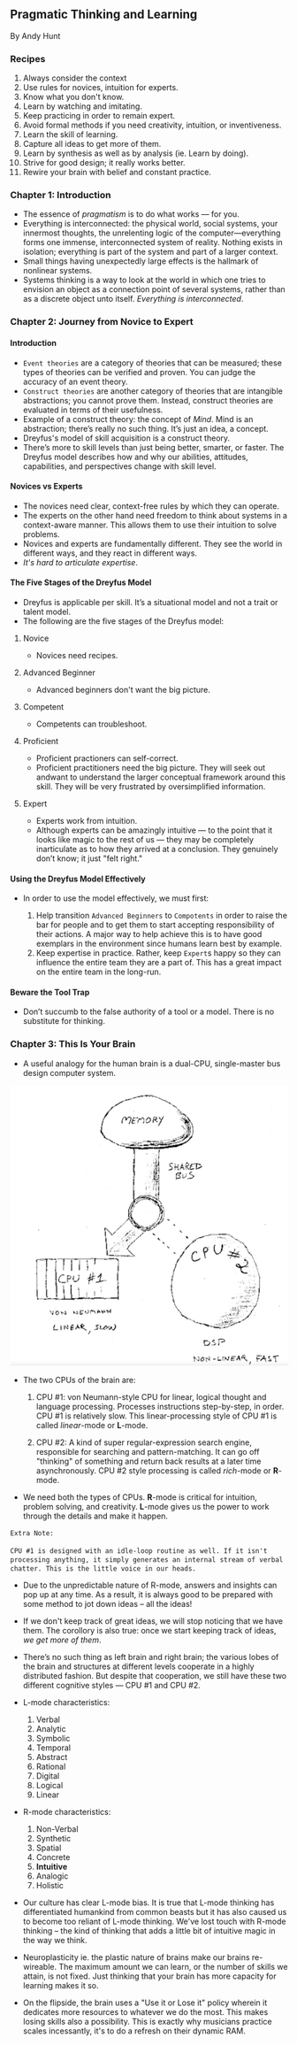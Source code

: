 ## Pragmatic Thinking and Learning

By Andy Hunt

### Recipes

1. Always consider the context
2. Use rules for novices, intuition for experts.
3. Know what you don't know.
4. Learn by watching and imitating.
5. Keep practicing in order to remain expert.
6. Avoid formal methods if you need creativity, intuition, or inventiveness.
7. Learn the skill of learning.
8. Capture all ideas to get more of them.
9. Learn by synthesis as well as by analysis (ie. Learn by doing).
10. Strive for good design; it really works better.
11. Rewire your brain with belief and constant practice.

### Chapter 1: Introduction

- The essence of _pragmatism_ is to do what works — for you.
- Everything is interconnected: the physical world, social systems, your innermost thoughts, the unrelenting logic of the computer—everything forms one immense, interconnected system of reality. Nothing exists in isolation; everything is part of the system and part of a larger context.
- Small things having unexpectedly large effects is the hallmark of nonlinear systems.
- Systems thinking is a way to look at the world in which one tries to envision an object as a connection point of several systems, rather than as a discrete object unto itself. _Everything is interconnected_.

### Chapter 2: Journey from Novice to Expert

#### Introduction

- `Event theories` are a category of theories that can be measured; these types of theories can be verified and proven. You can judge the accuracy of an event theory.
- `Construct theories` are another category of theories that are intangible abstractions; you cannot prove them.  Instead, construct theories are evaluated in terms of their usefulness.
- Example of a construct theory: the concept of _Mind_. Mind is an abstraction; there’s really no such thing.  It’s just an idea, a concept.
- Dreyfus's model of skill acquisition is a construct theory.
- There’s more to skill levels than just being better, smarter, or faster. The Dreyfus model describes how and why our abilities, attitudes, capabilities, and perspectives change with skill level.

#### Novices vs Experts

- The novices need clear, context-free rules by which they can operate.
- The experts on the other hand need freedom to think about systems in a context-aware manner. This allows them to use their intuition to solve problems.
- Novices and experts are fundamentally different. They see the world in different ways, and they react in different ways.
- _It's hard to articulate expertise_.

#### The Five Stages of the Dreyfus Model

- Dreyfus is applicable per skill. It’s a situational model and not a trait or talent model.
- The following are the five stages of the Dreyfus model:

1. Novice
    - Novices need recipes.

2. Advanced Beginner
    - Advanced beginners don't want the big picture.

3. Competent
    - Competents can troubleshoot.

4. Proficient
    - Proficient practioners can self-correct.
    - Proficient practitioners need the big picture. They will seek out andwant to understand the larger conceptual framework around this skill. They will be very frustrated by oversimplified information.

5. Expert
    - Experts work from intuition.
    - Although experts can be amazingly intuitive — to the point that it looks like magic to the rest of us — they may be completely inarticulate as to how they arrived at a conclusion. They genuinely don’t know; it just "felt right."

#### Using the Dreyfus Model Effectively

- In order to use the model effectively, we must first:

    1. Help transition `Advanced Beginners` to `Compotents` in order to raise the bar for people and to get them to start accepting responsibility of their actions. A major way to help achieve this is to have good exemplars in the environment since humans learn best by example.
    2. Keep expertise in practice. Rather, keep `Expert`s happy so they can influence the entire team they are a part of. This has a great impact on the entire team in the long-run.

#### Beware the Tool Trap

- Don’t succumb to the false authority of a tool or a model. There is no substitute for thinking.

### Chapter 3: This Is Your Brain

- A useful analogy for the human brain is a dual-CPU, single-master bus design computer system.

<img src="img/brain-design.png" alt="Schematic of a brain analogous to a computer system with 2 CPUs and a single-master bus." />

- The two CPUs of the brain are:

    1. CPU #1: von Neumann-style CPU for linear, logical thought and language processing. Processes instructions step-by-step, in order. CPU #1 is relatively slow. This linear-processing style of CPU #1 is called _linear_-mode or **L**-mode.

    2. CPU #2: A kind of super regular-expression search engine, responsible for searching and pattern-matching. It can go off "thinking" of something and return back results at a later time asynchronously. CPU #2 style processing is called _rich_-mode or **R**-mode.

- We need both the types of CPUs. **R**-mode is critical for intuition, problem solving, and creativity. **L**-mode gives us the power to work through the details and make it happen.

```plaintext
Extra Note:

CPU #1 is designed with an idle-loop routine as well. If it isn't processing anything, it simply generates an internal stream of verbal chatter. This is the little voice in our heads.

```

- Due to the unpredictable nature of R-mode, answers and insights can pop up at any time. As a result, it is always good to be prepared with some method to jot down ideas – all the ideas!

- If we don't keep track of great ideas, we will stop noticing that we have them. The corollory is also true: once we start keeping track of ideas, _we get more of them_.

- There’s no such thing as left brain and right brain; the various lobes of the brain and structures at different levels cooperate in a highly distributed fashion. But despite that cooperation, we still have these two different cognitive styles — CPU #1 and CPU #2.

- L-mode characteristics:

    1. Verbal
    2. Analytic
    3. Symbolic
    4. Temporal
    5. Abstract
    6. Rational
    7. Digital
    8. Logical
    9. Linear

- R-mode characteristics:

    1. Non-Verbal
    2. Synthetic
    3. Spatial
    4. Concrete
    5. **Intuitive**
    6. Analogic
    7. Holistic

- Our culture has clear L-mode bias. It is true that L-mode thinking has differentiated humankind from common beasts but it has also caused us to become too reliant of L-mode thinking. We've lost touch with R-mode thinking – the kind of thinking that adds a little bit of intuitive magic in the way we think.

- Neuroplasticity ie. the plastic nature of brains make our brains re-wireable. The maximum amount we can learn, or the number of skills we attain, is not fixed. Just thinking that your brain has more capacity for learning makes it so.

- On the flipside, the brain uses a "Use it or Lose it" policy wherein it dedicates more resources to whatever we do the most. This makes losing skills also a possibility. This is exactly why musicians practice scales incessantly, it's to do a refresh on their dynamic RAM.
